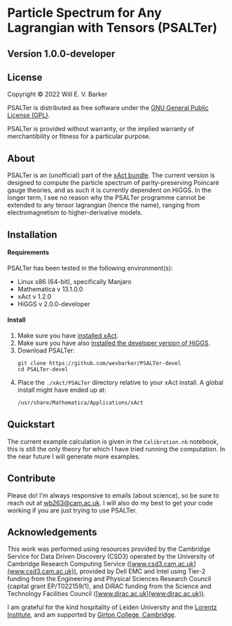 # Particle Spectrum for Any Lagrangian with Tensors (PSALTer)
## Version 1.0.0-developer

## License

Copyright © 2022 Will E. V. Barker

PSALTer is distributed as free software under the [GNU General Public License (GPL)](https://www.gnu.org/licenses/gpl-3.0.en.html).

PSALTer is provided without warranty, or the implied warranty of merchantibility or fitness for a particular purpose.

## About

PSALTer is an (unofficial) part of the [xAct bundle](http://www.xact.es/). The current version is designed to compute the particle spectrum of parity-preserving Poincaré gauge theories, and as such it is currently dependent on HiGGS. In the longer term, I see no reason why the PSALTer programme cannot be extended to any tensor lagrangian (hence the name), ranging from electromagnetism to higher-derivative models.

## Installation

#### Requirements 
PSALTer has been tested in the following environment(s):
- Linux x86 (64-bit), specifically Manjaro
- Mathematica v 13.1.0.0
- xAct v 1.2.0
- HiGGS v 2.0.0-developer
#### Install 
1. Make sure you have [installed xAct](http://www.xact.es/download.html).
1. Make sure you have also [installed the developer version of HiGGS](https://github.com/wevbarker/HiGGS-devel).
2. Download PSALTer:
	```bash, git
	git clone https://github.com/wevbarker/PSALTer-devel
	cd PSALTer-devel 
	```
3. Place the `./xAct/PSALTer` directory relative to your xAct install. A global install might have ended up at: 
	```bash
	/usr/share/Mathematica/Applications/xAct
	```
## Quickstart 

The current example calculation is given in the `Calibration.nb` notebook, this is still the only theory for which I have tried running the computation. In the near future I will generate more examples.

## Contribute

Please do! I'm always responsive to emails (about science), so be sure to reach out at [wb263@cam.ac.uk](mailto:wb263@cam.ac.uk). I will also do my best to get your code working if you are just trying to use PSALTer.

## Acknowledgements

This work was performed using resources provided by the Cambridge Service for Data Driven Discovery (CSD3) operated by the University of Cambridge Research Computing Service ([www.csd3.cam.ac.uk](www.csd3.cam.ac.uk)), provided by Dell EMC and Intel using Tier-2 funding from the Engineering and Physical Sciences Research Council (capital grant EP/T022159/1), and DiRAC funding from the Science and Technology Facilities Council ([www.dirac.ac.uk](www.dirac.ac.uk)).

I am grateful for the kind hospitality of Leiden University and the [Lorentz Institute](https://www.lorentz.leidenuniv.nl/), and am supported by [Girton College, Cambridge](https://www.girton.cam.ac.uk/).
